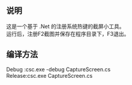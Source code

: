 ## 说明
这是一个基于 .Net 的注册系统热键的截屏小工具。  
运行后，注册F2截图并保存在程序目录下，F3退出。  

## 编译方法
Debug  :csc.exe -debug CaptureScreen.cs  
Release:csc.exe CaptureScreen.cs  
